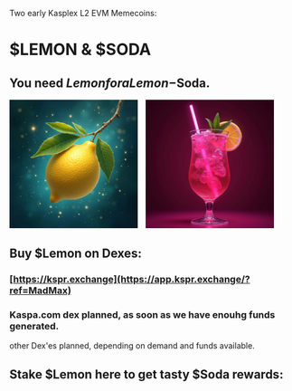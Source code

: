 Two early Kasplex L2 EVM Memecoins:  
# $LEMON & $SODA  
## You need $Lemon for a Lemon-$Soda.  

<img src="../logos/lemon-01.png" alt="$Lemon" width="45%" style="display:inline-block; margin-right:10px;" />
<img src="../logos/soda01.png" alt="$Soda" width="45%" style="display:inline-block;" />


## Buy $Lemon on Dexes:  
###  [https://kspr.exchange](https://app.kspr.exchange/?ref=MadMax)
### Kaspa.com dex planned, as soon as we have enouhg funds generated.  
other Dex'es planned, depending on demand and funds available.  

## Stake $Lemon here to get tasty $Soda rewards:  


